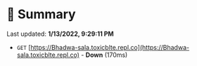 # 📖 Summary
Last updated: **1/13/2022, 9:29:11 PM**

- `GET` [https://Bhadwa-sala.toxicblte.repl.co](https://Bhadwa-sala.toxicblte.repl.co) - **Down** (170ms)
